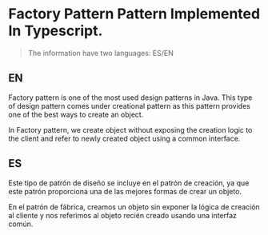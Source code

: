 # Factory Pattern Pattern Implemented In Typescript.

> The information have two languages: ES/EN

## EN

Factory pattern is one of the most used design patterns in Java. This type of design pattern comes under creational pattern as this pattern provides one of the best ways to create an object.

In Factory pattern, we create object without exposing the creation logic to the client and refer to newly created object using a common interface.


## ES

Este tipo de patrón de diseño se incluye en el patrón de creación, ya que este patrón proporciona una de las mejores formas de crear un objeto.

En el patrón de fábrica, creamos un objeto sin exponer la lógica de creación al cliente y nos referimos al objeto recién creado usando una interfaz común.
